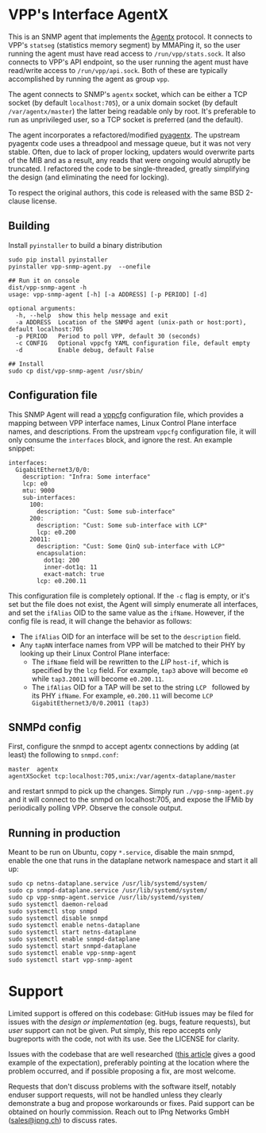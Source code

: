 # VPP's Interface AgentX

This is an SNMP agent that implements the [Agentx](https://datatracker.ietf.org/doc/html/rfc2257)
protocol. It connects to VPP's `statseg` (statistics memory segment) by MMAPing
it, so the user running the agent must have read access to `/run/vpp/stats.sock`.
It also connects to VPP's API endpoint, so the user running the agent must
have read/write access to `/run/vpp/api.sock`. Both of these are typically accomplished
by running the agent as group `vpp`.

The agent connects to SNMP's `agentx` socket, which can be either a TCP socket
(by default `localhost:705`), or a unix domain socket (by default `/var/agentx/master`)
the latter being readable only by root. It's preferable to run as unprivileged user,
so a TCP socket is preferred (and the default).

The agent incorporates a refactored/modified [pyagentx](https://github.com/hosthvo/pyagentx).
The upstream pyagentx code uses a threadpool and message queue, but it was not very stable.
Often, due to lack of proper locking, updaters would overwrite parts of the MIB and as a
result, any reads that were ongoing would abruptly be truncated. I refactored the code to
be single-threaded, greatly simplifying the design (and eliminating the need for locking).

To respect the original authors, this code is released with the same BSD 2-clause license.

## Building

Install `pyinstaller` to build a binary distribution

```
sudo pip install pyinstaller
pyinstaller vpp-snmp-agent.py  --onefile

## Run it on console
dist/vpp-snmp-agent -h
usage: vpp-snmp-agent [-h] [-a ADDRESS] [-p PERIOD] [-d]

optional arguments:
  -h, --help  show this help message and exit
  -a ADDRESS  Location of the SNMPd agent (unix-path or host:port), default localhost:705
  -p PERIOD   Period to poll VPP, default 30 (seconds)
  -c CONFIG   Optional vppcfg YAML configuration file, default empty
  -d          Enable debug, default False

## Install
sudo cp dist/vpp-snmp-agent /usr/sbin/
```

## Configuration file

This SNMP Agent will read a [vppcfg](https://github.com/pimvanpelt/vppcfg) configuration file,
which provides a mapping between VPP interface names, Linux Control Plane interface names, and
descriptions. From the upstream `vppcfg` configuration file, it will only consume the `interfaces`
block, and ignore the rest. An example snippet:

```
interfaces:
  GigabitEthernet3/0/0:
    description: "Infra: Some interface"
    lcp: e0
    mtu: 9000
    sub-interfaces:
      100:
        description: "Cust: Some sub-interface"
      200:
        description: "Cust: Some sub-interface with LCP"
        lcp: e0.200
      20011:
        description: "Cust: Some QinQ sub-interface with LCP"
        encapsulation:
          dot1q: 200
          inner-dot1q: 11
          exact-match: true
        lcp: e0.200.11
```

This configuration file is completely optional. If the `-c` flag is empty, or it's set but the file does
not exist, the Agent will simply enumerate all interfaces, and set the `ifAlias` OID to the same value as
the `ifName`. However, if the config file is read, it will change the behavior as follows:

*  The `ifAlias` OID for an interface will be set to the `description` field.
*  Any `tapNN` interface names from VPP will be matched to their PHY by looking up their Linux Control Plane
   interface:
   *   The `ifName` field will be rewritten to the _LIP_ `host-if`, which is specified by the `lcp`
       field. For example, `tap3` above will become `e0` while `tap3.20011` will become `e0.200.11`.
   *   The `ifAlias` OID for a TAP will be set to the string `LCP ` followed by its PHY `ifName`. For example,
       `e0.200.11` will become `LCP GigabitEthernet3/0/0.20011 (tap3)`

## SNMPd config

First, configure the snmpd to accept agentx connections by adding (at least) the following
to `snmpd.conf`:
```
master  agentx
agentXSocket tcp:localhost:705,unix:/var/agentx-dataplane/master
```

and restart snmpd to pick up the changes. Simply run `./vpp-snmp-agent.py` and it
will connect to the snmpd on localhost:705, and expose the IFMib by periodically
polling VPP. Observe the console output.


## Running in production

Meant to be run on Ubuntu, copy `*.service`, disable the main snmpd, enable
the one that runs in the dataplane network namespace and start it all up:

```
sudo cp netns-dataplane.service /usr/lib/systemd/system/
sudo cp snmpd-dataplane.service /usr/lib/systemd/system/
sudo cp vpp-snmp-agent.service /usr/lib/systemd/system/
sudo systemctl daemon-reload
sudo systemctl stop snmpd
sudo systemctl disable snmpd
sudo systemctl enable netns-dataplane
sudo systemctl start netns-dataplane
sudo systemctl enable snmpd-dataplane
sudo systemctl start snmpd-dataplane
sudo systemctl enable vpp-snmp-agent
sudo systemctl start vpp-snmp-agent
```

# Support

Limited support is offered on this codebase: GitHub issues may be filed for issues with the _design or
implementation_ (eg. bugs, feature requests), but _user_ support can not be given. Put simply, this repo
accepts only bugreports with the code, not with its use. See the LICENSE for clarity.

Issues with the codebase that are well researched ([this article](https://marker.io/blog/how-to-write-bug-report)
gives a good example of the expectation), preferably pointing at the location where the problem occurred,
and if possible proposing a fix, are most welcome.

Requests that don't discuss problems with the software itself, notably enduser support requests, will not be
handled unless they clearly demonstrate a bug and propose workarounds or fixes. Paid support can be obtained
on hourly commission. Reach out to IPng Networks GmbH (sales@ipng.ch) to discuss rates. 
